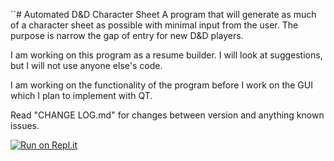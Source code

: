   ``# Automated D&D Character Sheet
A program that will generate as much of a character sheet as possible with minimal input from the user. The purpose is narrow the gap of entry for new D&amp;D players.

I am working on this program as a resume builder. I will look at suggestions, but I will not use anyone else's code.

I am working on the functionality of the program before I work on the GUI which I plan to implement with QT.

Read "CHANGE LOG.md" for changes between version and anything known issues.

[![Run on Repl.it](https://repl.it/badge/github/DuncanMcClellan/AutomatedDnDCharacterSheet)](https://repl.it/github/DuncanMcClellan/AutomatedDnDCharacterSheet)
